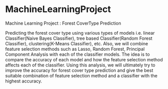 # MachineLearningProject
Machine Learning Project : Forest CoverType Prediction


Predicting the forest cover type using various types of models i.e. linear Classifier(Naive Bayes Classifier), tree based Classifier(Random Forest Classifier), clustering(K-Means Classifier), etc. Also, we will combine feature selection methods such as Lasso, Random Forest, Principal Component Analysis with each of the classifier models. The idea is to compare the accuracy of each model and how the feature selection method affects each of the classifier. Using this analysis, we will ultimately try to improve the accuracy for forest cover type prediction and give the best suitable combination of feature selection method and a classifier with the highest accuracy.
